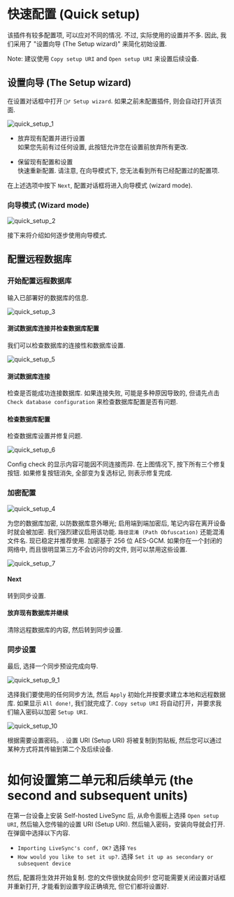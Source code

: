 # 快速配置 (Quick setup)

该插件有较多配置项, 可以应对不同的情况. 不过, 实际使用的设置并不多. 因此, 我们采用了 "设置向导 (The Setup wizard)" 来简化初始设置.

Note: 建议使用 `Copy setup URI` and `Open setup URI` 来设置后续设备.

## 设置向导 (The Setup wizard)

在设置对话框中打开 `🧙‍♂️ Setup wizard`. 如果之前未配置插件, 则会自动打开该页面.

![quick_setup_1](../images/quick_setup_1.png)

- 放弃现有配置并进行设置  
如果您先前有过任何设置, 此按钮允许您在设置前放弃所有更改.

- 保留现有配置和设置  
快速重新配置. 请注意, 在向导模式下, 您无法看到所有已经配置过的配置项.

在上述选项中按下 `Next`, 配置对话框将进入向导模式 (wizard mode).

### 向导模式 (Wizard mode)

![quick_setup_2](../images/quick_setup_2.png)

接下来将介绍如何逐步使用向导模式.

## 配置远程数据库

### 开始配置远程数据库

输入已部署好的数据库的信息.  

![quick_setup_3](../images/quick_setup_3.png)

#### 测试数据库连接并检查数据库配置

我们可以检查数据库的连接性和数据库设置.

![quick_setup_5](../images/quick_setup_5.png)

#### 测试数据库连接

检查是否能成功连接数据库. 如果连接失败, 可能是多种原因导致的, 但请先点击 `Check database configuration` 来检查数据库配置是否有问题.

#### 检查数据库配置

检查数据库设置并修复问题.

![quick_setup_6](../images/quick_setup_6.png)

Config check 的显示内容可能因不同连接而异. 在上图情况下, 按下所有三个修复按钮.
如果修复按钮消失, 全部变为复选标记, 则表示修复完成.

### 加密配置

![quick_setup_4](../images/quick_setup_4.png)

为您的数据库加密, 以防数据库意外曝光; 启用端到端加密后, 笔记内容在离开设备时就会被加密. 我们强烈建议启用该功能. `路径混淆 (Path Obfuscation)` 还能混淆文件名. 现已稳定并推荐使用.
加密基于 256 位 AES-GCM.
如果你在一个封闭的网络中, 而且很明显第三方不会访问你的文件, 则可以禁用这些设置.

![quick_setup_7](../images/quick_setup_7.png)

#### Next

转到同步设置.

#### 放弃现有数据库并继续

清除远程数据库的内容, 然后转到同步设置.

### 同步设置

最后, 选择一个同步预设完成向导.

![quick_setup_9_1](../images/quick_setup_9_1.png)

选择我们要使用的任何同步方法, 然后 `Apply` 初始化并按要求建立本地和远程数据库. 如果显示 `All done!`, 我们就完成了. `Copy setup URI` 将自动打开，并要求我们输入密码以加密 `Setup URI`.

![quick_setup_10](../images/quick_setup_10.png)

根据需要设置密码。.
设置 URI (Setup URI) 将被复制到剪贴板, 然后您可以通过某种方式将其传输到第二个及后续设备.

# 如何设置第二单元和后续单元 (the second and subsequent units)

在第一台设备上安装 Self-hosted LiveSync 后, 从命令面板上选择 `Open setup URI`, 然后输入您传输的设置 URI (Setup URI). 然后输入密码，安装向导就会打开.
在弹窗中选择以下内容.

- `Importing LiveSync's conf, OK?` 选择 `Yes`
- `How would you like to set it up?`. 选择 `Set it up as secondary or subsequent device`

然后, 配置将生效并开始复制. 您的文件很快就会同步! 您可能需要关闭设置对话框并重新打开, 才能看到设置字段正确填充, 但它们都将设置好.
